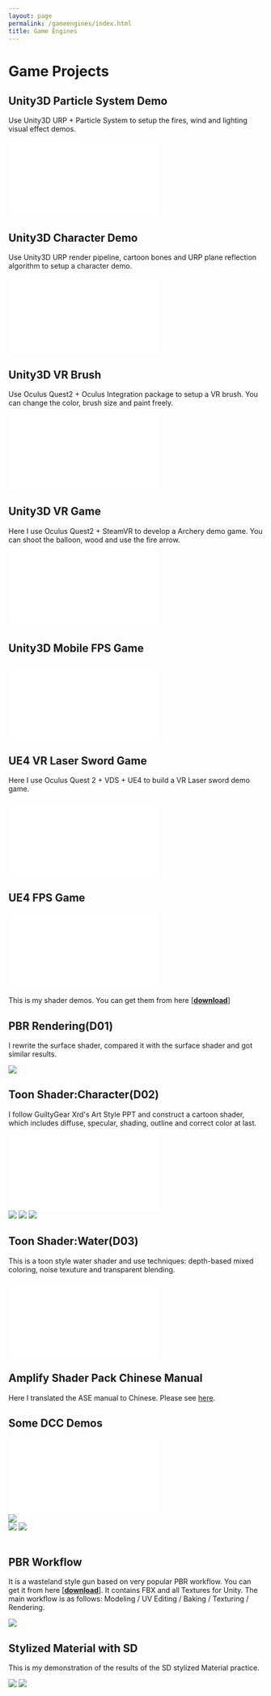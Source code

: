 ```yaml
---
layout: page
permalink: /gameengines/index.html
title: Game Engines
---
```


# Game Projects


## Unity3D Particle System Demo

Use Unity3D URP +  Particle System to setup the fires,  wind and lighting visual effect demos.
<iframe src="//player.bilibili.com/player.html?bvid=BV1oF411678M&page=1&&autoplay=0" scrolling="no" border="0" frameborder="no" framespacing="0" allowfullscreen="true"> </iframe>

## Unity3D Character Demo

Use Unity3D URP render pipeline, cartoon bones and URP plane reflection algorithm to setup a character demo.  
<iframe src="//player.bilibili.com/player.html?bvid=BV1fG411d7M8&page=1&&autoplay=0" scrolling="no" border="0" frameborder="no" framespacing="0" allowfullscreen="true"> </iframe>

## Unity3D VR Brush

Use Oculus Quest2 + Oculus Integration package to setup a VR brush. You can change the color, brush size and paint freely.  
<iframe src="//player.bilibili.com/player.html?bvid=BV1fX4y1x7bM&page=1&autoplay=0" scrolling="no" border="0" frameborder="no" framespacing="0" allowfullscreen="true"> </iframe>

## Unity3D VR Game
Here I use Oculus Quest2 + SteamVR to develop a Archery demo game. You can shoot the balloon, wood and use the fire arrow. 
<iframe src="//player.bilibili.com/player.html?bvid=BV1eu411J7NR&page=1&autoplay=0" scrolling="no" border="0" frameborder="no" framespacing="0" allowfullscreen="true"> </iframe>

## Unity3D Mobile FPS Game
<iframe src="//player.bilibili.com/player.html?bvid=BV11X4y1s7p6&page=1&autoplay=0" scrolling="no" border="0" frameborder="no" framespacing="0" allowfullscreen="true"> </iframe>

## UE4 VR Laser Sword Game
Here I use Oculus Quest 2 + VDS + UE4 to build a VR Laser sword demo game. 
<iframe src="//player.bilibili.com/player.html?bvid=BV1Q94y1B7RT&page=1&autoplay=0" scrolling="no" border="0" frameborder="no" framespacing="0" allowfullscreen="true"> </iframe>

## UE4 FPS Game
<iframe src="//player.bilibili.com/player.html?bvid=BV1bP411k7mN&page=1&autoplay=0" scrolling="no" border="0" frameborder="no" framespacing="0" allowfullscreen="true"> </iframe>



This is my shader demos. You can get them from here [[**download**](https://github.com/swang81/UnityShaderCollections)]

## PBR Rendering(D01)
I rewrite the surface shader, compared it with the surface shader and got similar results.
<div >
<img src="/images/ge/gunPBR.jpg">
</div>

## Toon Shader:Character(D02)
I follow GuiltyGear Xrd's Art Style PPT and construct a cartoon shader, which includes diffuse, specular, shading, outline and correct color at last. 
<iframe src="//player.bilibili.com/player.html?bvid=BV1fh4y1V7gM&page=1" scrolling="no" border="0" frameborder="no" framespacing="0" allowfullscreen="true"> </iframe>
<div class="third">
<img src="/images/ge/fight1.jpg">
<img src="/images/ge/fight2.jpg">
<img src="/images/ge/fight3.jpg">
</div>

## Toon Shader:Water(D03)
This is a toon style water shader and use techniques: depth-based mixed coloring, noise texuture and transparent blending. 
<iframe src="//player.bilibili.com/player.html?bvid=BV1sh4y1c7B4&page=1" scrolling="no" border="0" frameborder="no" framespacing="0" allowfullscreen="true"> </iframe>

## Amplify Shader Pack Chinese Manual
Here I translated the ASE manual to Chinese. Please see [here](/blogs/ase). 

## Some DCC Demos

<iframe src="//player.bilibili.com/player.html?bvid=BV1g14y167gR&page=1" scrolling="no" border="0" frameborder="no" framespacing="0" allowfullscreen="true"> </iframe>
<br>
<div class="second">
<img src="/images/ge/tower.jpg">
</div>
<div class="second">
<img src="/images/ge/plug.jpg">
<img src="/images/ge/girl.jpg">
</div>
<br>

## PBR Workflow
It is a wasteland style gun based on very popular PBR workflow. You can get it from here [[**download**](https://github.com/swang81/MyModels/)]. It contains FBX and all Textures for Unity. The main workflow is as follows: Modeling / UV Editing / Baking / Texturing / Rendering. 

<div >
<img src="/images/ge/pbrgun2.jpg">
</div>


## Stylized Material with SD
This is my demonstration of the results of the  SD stylized Material practice. 
<div class="second">
<img src="/images/ge/sd1.jpg">
<img src="/images/ge/sd2.jpg">
</div>






